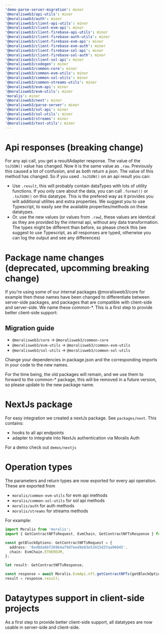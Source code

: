 ```yaml
---
'demo-parse-server-migration': minor
'@moralisweb3/api-utils': minor
'@moralisweb3/auth': minor
'@moralisweb3/client-api-utils': minor
'@moralisweb3/client-evm-api': minor
'@moralisweb3/client-firebase-api-utils': minor
'@moralisweb3/client-firebase-auth-utils': minor
'@moralisweb3/client-firebase-evm-api': minor
'@moralisweb3/client-firebase-evm-auth': minor
'@moralisweb3/client-firebase-sol-api': minor
'@moralisweb3/client-firebase-sol-auth': minor
'@moralisweb3/client-sol-api': minor
'@moralisweb3/codegen': minor
'@moralisweb3/common-core': minor
'@moralisweb3/common-evm-utils': minor
'@moralisweb3/common-sol-utils': minor
'@moralisweb3/common-streams-utils': minor
'@moralisweb3/evm-api': minor
'@moralisweb3/evm-utils': minor
'moralis': minor
'@moralisweb3/next': minor
'@moralisweb3/parse-server': minor
'@moralisweb3/sol-api': minor
'@moralisweb3/sol-utils': minor
'@moralisweb3/streams': minor
'@moralisweb3/test-utils': minor
---
```


# Api responses (breaking change)

For any api call, you get a resultAdapter response. The value of the `toJSON()` value has changed. Now it is the same value as `.raw`. Previously this caused a lot of confusion, and as both return a json. The value of this method has changed. So if you used `.toJSON()` on an api result you can:

- Use `.result`, this will probably contain dataTypes with lots of utility functions. If you only care about the data, you can call `.format()` or `.toJSON()` on this datatype. This is the prefered way as it provides you wilt additional utilites and extra properties. We suggest you to use Typescript, to easily see the available properties/methods on these datatypes.
- Or. use the new values (or values from `.raw`), these values are identical as they are provided by the internal api, without any data transformation. The types might be different than before, so please check this (we suggest to use Typescript, as all responses are typed, otherwise you can log the output and see any differences)

# Package name changes (deprecated, upcomming breaking change)

If you're using some of our internal packages @moralisweb3/core for example then these names have been changed to differentiate between server-side packages, and packages that are compatible with client-side and server-side. We name these common-\*. This is a first step to provide better client-side support:

## Migration guide

- `@moralisweb3/core` -> `@moralisweb3/common-core`
- `@moralisweb3/evm-utils` -> `@moralisweb3/common-evm-utils`
- `@moralisweb3/sol-utils` -> `@moralisweb3/common-sol-utils`

Change your dependencies in package.json and the corresponding imports in your code to the new names.

For the time being, the old packages will remain, and we use them to forward to the common-\* package, this will be removed in a future version, so please update to the new package name.

# NextJs package

For easy integration we created a nextJs package. See `packages/next`. This contains:

- hooks to all api endpoints
- adapter to integrate into NextJs authentication via Moralis Auth

For a demo check out `demos/nextjs`

# Operation types

The parameters and return types are now exported for every api operation. These are exported from

- `moralis/common-evm-utils` for evm api methods
- `moralis/common-sol-utils` for sol api methods
- `moralis/auth` for auth methods
- `moralis/streams` for streams methods

For example:

```typescript
import Moralis from 'moralis';
import { GetContractNFTsRequest, EvmChain, GetContractNFTsResponse } from 'moralis/common-evm-utils';

const getBlockOptions: GetContractNFTsRequest = {
  address: '0xd8da6bf26964af9d7eed9e03e53415d37aa96045',
  chain: EvmChain.ETHEREUM,
};

let result: GetContractNFTsResponse;

const response = await Moralis.EvmApi.nft.getContractNFTs(getBlockOptions);
result = response.result;
```

# Dataytypes support in client-side projects

As a first step to provide better client-side support, all datatypes are now usable in server-side and client-side.
